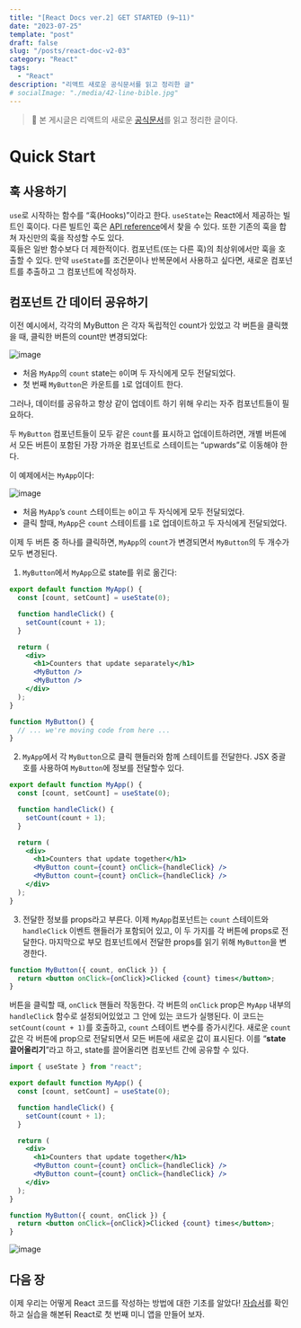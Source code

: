 ```yaml
---
title: "[React Docs ver.2] GET STARTED (9~11)"
date: "2023-07-25"
template: "post"
draft: false
slug: "/posts/react-doc-v2-03"
category: "React"
tags:
  - "React"
description: "리액트 새로운 공식문서를 읽고 정리한 글"
# socialImage: "./media/42-line-bible.jpg"
---
```


> 🐳 본 게시글은 리액트의 새로운 [공식문서](https://react.dev/learn)를 읽고 정리한 글이다.

# Quick Start

## 훅 사용하기

`use`로 시작하는 함수를 “훅(Hooks)”이라고 한다. `useState`는 React에서 제공하는 빌트인 훅이다. 다른 빌트인 훅은 [API reference](https://react-ko.dev/reference/react)에서 찾을 수 있다. 또한 기존의 훅을 합쳐 자신만의 훅을 작성할 수도 있다. <br/>
훅들은 일반 함수보다 더 제한적이다. 컴포넌트(또는 다른 훅)의 최상위에서만 훅을 호출할 수 있다. 만약 `useState`를 조건문이나 반복문에서 사용하고 싶다면, 새로운 컴포넌트를 추출하고 그 컴포넌트에 작성하자.

## 컴포넌트 간 데이터 공유하기

이전 예시에서, 각각의 MyButton 은 각자 독립적인 count가 있었고 각 버튼을 클릭했을 때, 클릭한 버튼의 count만 변경되었다:

![image](https://github.com/tamoimi/new-blog/assets/100749520/d9bfd98f-292e-439c-8e1b-9015d7e1ab3a)

- 처음 `MyApp`의 `count` state는 `0`이며 두 자식에게 모두 전달되었다.
- 첫 번째 `MyButton`은 카운트를 `1`로 업데이트 한다.

그러나, 데이터를 공유하고 항상 같이 업데이트 하기 위해 우리는 자주 컴포넌트들이 필요하다.

두 `MyButton` 컴포넌트들이 모두 같은 `count`를 표시하고 업데이트하려면, 개별 버튼에서 모든 버튼이 포함된 가장 가까운 컴포넌트로 스테이트는 “upwards”로 이동해야 한다.

이 예제에서는 `MyApp`이다:

![image](https://github.com/tamoimi/new-blog/assets/100749520/2a7f271d-a874-4103-9e6b-40bc4d16fb40)

- 처음 `MyApp`’s `count` 스테이트는 `0`이고 두 자식에게 모두 전달되었다.
- 클릭 할때, `MyApp`은 `count` 스테이트를 `1`로 업데이트하고 두 자식에게 전달되었다.

이제 두 버튼 중 하나를 클릭하면, `MyApp`의 `count`가 변경되면서 `MyButton`의 두 개수가 모두 변경된다.

1. `MyButton`에서 `MyApp`으로 state를 위로 옮긴다:

```jsx
export default function MyApp() {
  const [count, setCount] = useState(0);

  function handleClick() {
    setCount(count + 1);
  }

  return (
    <div>
      <h1>Counters that update separately</h1>
      <MyButton />
      <MyButton />
    </div>
  );
}

function MyButton() {
  // ... we're moving code from here ...
}
```

2. `MyApp`에서 각 `MyButton`으로 클릭 핸들러와 함께 스테이트를 전달한다. JSX 중괄호를 사용하여 `MyButton`에 정보를 전달할수 있다.

```jsx
export default function MyApp() {
  const [count, setCount] = useState(0);

  function handleClick() {
    setCount(count + 1);
  }

  return (
    <div>
      <h1>Counters that update together</h1>
      <MyButton count={count} onClick={handleClick} />
      <MyButton count={count} onClick={handleClick} />
    </div>
  );
}
```

3. 전달한 정보를 props라고 부른다. 이제 `MyApp`컴포넌트는 `count` 스테이트와 `handleClick` 이벤트 핸들러가 포함되어 있고, 이 두 가지를 각 버튼에 props로 전달한다. 마지막으로 부모 컴포넌트에서 전달한 props를 읽기 위해 `MyButton`을 변경한다.

```jsx
function MyButton({ count, onClick }) {
  return <button onClick={onClick}>Clicked {count} times</button>;
}
```

버튼을 클릭할 때, `onClick` 핸들러 작동한다. 각 버튼의 `onClick` prop은 `MyApp` 내부의 `handleClick` 함수로 설정되어있었고 그 안에 있는 코드가 실행된다. 이 코드는 `setCount(count + 1)`를 호출하고, `count` 스테이트 변수를 증가시킨다. 새로운 `count` 값은 각 버튼에 prop으로 전달되면서 모든 버튼에 새로운 값이 표시된다. 이를 “**state 끌어올리기**”라고 하고, state를 끌어올리면 컴포넌트 간에 공유할 수 있다.

```jsx
import { useState } from "react";

export default function MyApp() {
  const [count, setCount] = useState(0);

  function handleClick() {
    setCount(count + 1);
  }

  return (
    <div>
      <h1>Counters that update together</h1>
      <MyButton count={count} onClick={handleClick} />
      <MyButton count={count} onClick={handleClick} />
    </div>
  );
}

function MyButton({ count, onClick }) {
  return <button onClick={onClick}>Clicked {count} times</button>;
}
```

![image](https://github.com/tamoimi/new-blog/assets/100749520/bd5fcec0-544d-4d92-84df-9ed4cdd7a4c6)

## 다음 장

이제 우리는 어떻게 React 코드를 작성하는 방법에 대한 기초를 알았다!
[자습서](https://react-ko.dev/learn/tutorial-tic-tac-toe)를 확인하고 실습을 해본뒤 React로 첫 번째 미니 앱을 만들어 보자.
